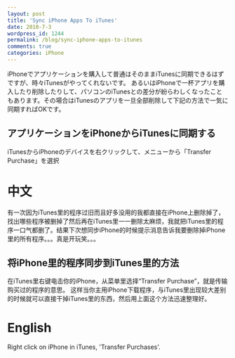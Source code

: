 ```yaml
---
layout: post
title: 'Sync iPhone Apps To iTunes'
date: 2010-7-3
wordpress_id: 1244
permalink: /blog/sync-iphone-apps-to-itunes
comments: true
categories: iPhone
---
```

iPhoneでアプリケーションを購入して普通はそのままiTunesに同期できるはずですが、時々iTunesがやってくれないです。
あるいはiPhoneで一杯アプリを購入したり削除したりして、パソコンのiTunesとの差分が紛らわしくなったこともあります。その場合はiTunesのアプリを一旦全部削除して下記の方法で一気に同期すればOKです。

## アプリケーションをiPhoneからiTunesに同期する
iTunesからiPhoneのデバイスを右クリックして、メニューから「Transfer Purchase」を選択

# 中文
有一次因为iTunes里的程序过旧而且好多没用的我都直接在iPhone上删除掉了，找出哪些程序被删掉了然后再在iTunes里一一删除太麻烦，我就把iTunes里的程序一口气都删了。结果下次想同步iPhone的时候提示消息告诉我要删除掉iPhone里的所有程序。。。真是开玩笑。。。

## 将iPhone里的程序同步到iTunes里的方法
在iTunes里右键电击你的iPhone，从菜单里选择“Transfer Purchase”，就是传输购买过的程序的意思。
这样当你主用iPhone下载程序，与iTunes里出现较大差别的时候就可以直接干掉iTunes里的东西，然后用上面这个方法迅速整理好。

# English

Right click on iPhone in iTunes, 'Transfer Purchases'.

